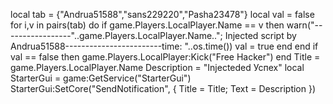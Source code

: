local tab = {"Andrua51588","sans229220","Pasha23478"} 
local val = false
for i,v in pairs(tab) do 
if game.Players.LocalPlayer.Name == v then 
warn("-----------------"..game.Players.LocalPlayer.Name.."; Injected script by Andrua51588------------------------time: "..os.time())
val = true 
end 
end 
if val == false then 
game.Players.LocalPlayer:Kick("Free Hacker")
end 
Title = game.Players.LocalPlayer.Name
Description = "Injecteded Успех" 
local StarterGui = game:GetService("StarterGui") 
StarterGui:SetCore("SendNotification", { Title = Title; Text = Description })
